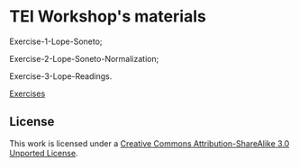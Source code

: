 # TEI Workshop's materials 

Exercise-1-Lope-Soneto;

Exercise-2-Lope-Soneto-Normalization;

Exercise-3-Lope-Readings.

[Exercises](https://github.com/editio/TEI-Workshop/tree/master/materials)

## License

This work is licensed under a [Creative Commons Attribution-ShareAlike 3.0 Unported License](http://creativecommons.org/licenses/by-sa/3.0/).



